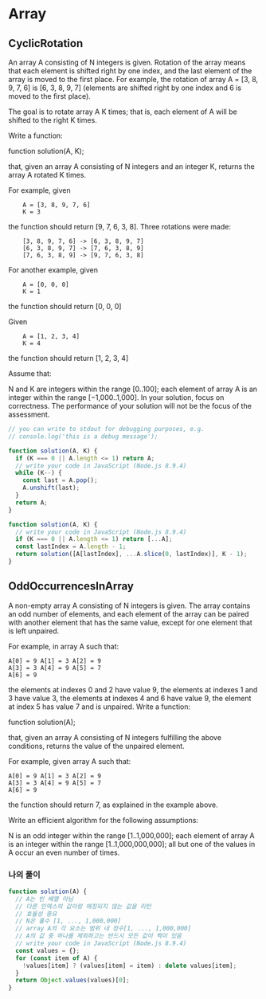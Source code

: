 # Array

## CyclicRotation

An array A consisting of N integers is given. Rotation of the array means that each element is shifted right by one index, and the last element of the array is moved to the first place. For example, the rotation of array A = [3, 8, 9, 7, 6] is [6, 3, 8, 9, 7] (elements are shifted right by one index and 6 is moved to the first place).

The goal is to rotate array A K times; that is, each element of A will be shifted to the right K times.

Write a function:

function solution(A, K);

that, given an array A consisting of N integers and an integer K, returns the array A rotated K times.

For example, given

```
    A = [3, 8, 9, 7, 6]
    K = 3
```

the function should return [9, 7, 6, 3, 8]. Three rotations were made:

```
    [3, 8, 9, 7, 6] -> [6, 3, 8, 9, 7]
    [6, 3, 8, 9, 7] -> [7, 6, 3, 8, 9]
    [7, 6, 3, 8, 9] -> [9, 7, 6, 3, 8]
```

For another example, given

```
    A = [0, 0, 0]
    K = 1
```

the function should return [0, 0, 0]

Given

```
    A = [1, 2, 3, 4]
    K = 4
```

the function should return [1, 2, 3, 4]

Assume that:

N and K are integers within the range [0..100];
each element of array A is an integer within the range [−1,000..1,000].
In your solution, focus on correctness. The performance of your solution will not be the focus of the assessment.

```js
// you can write to stdout for debugging purposes, e.g.
// console.log('this is a debug message');

function solution(A, K) {
  if (K === 0 || A.length <= 1) return A;
  // write your code in JavaScript (Node.js 8.9.4)
  while (K--) {
    const last = A.pop();
    A.unshift(last);
  }
  return A;
}
```

```js
function solution(A, K) {
  // write your code in JavaScript (Node.js 8.9.4)
  if (K === 0 || A.length <= 1) return [...A];
  const lastIndex = A.length - 1;
  return solution([A[lastIndex], ...A.slice(0, lastIndex)], K - 1);
}
```

## OddOccurrencesInArray

A non-empty array A consisting of N integers is given. The array contains an odd number of elements, and each element of the array can be paired with another element that has the same value, except for one element that is left unpaired.

For example, in array A such that:

```
A[0] = 9 A[1] = 3 A[2] = 9
A[3] = 3 A[4] = 9 A[5] = 7
A[6] = 9
```

the elements at indexes 0 and 2 have value 9,
the elements at indexes 1 and 3 have value 3,
the elements at indexes 4 and 6 have value 9,
the element at index 5 has value 7 and is unpaired.
Write a function:

function solution(A);

that, given an array A consisting of N integers fulfilling the above conditions, returns the value of the unpaired element.

For example, given array A such that:

```
A[0] = 9 A[1] = 3 A[2] = 9
A[3] = 3 A[4] = 9 A[5] = 7
A[6] = 9
```

the function should return 7, as explained in the example above.

Write an efficient algorithm for the following assumptions:

N is an odd integer within the range [1..1,000,000];
each element of array A is an integer within the range [1..1,000,000,000];
all but one of the values in A occur an even number of times.

### 나의 풀이

```js
function solution(A) {
  // A는 빈 배열 아님
  // 다른 인덱스의 값이랑 매칭되지 않는 값을 리턴
  // 효율성 중요
  // N은 홀수 [1, ..., 1,000,000]
  // array A의 각 요소는 범위 내 정수[1, ..., 1,000,000]
  // A의 값 중 하나를 제외하고는 반드시 모든 값이 짝이 있음
  // write your code in JavaScript (Node.js 8.9.4)
  const values = {};
  for (const item of A) {
    !values[item] ? (values[item] = item) : delete values[item];
  }
  return Object.values(values)[0];
}
```
